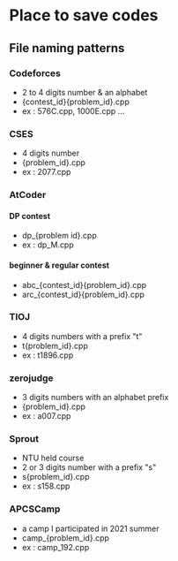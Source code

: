 # Place to save codes
## File naming patterns

### Codeforces
- 2 to 4 digits number & an alphabet
- {contest_id}{problem_id}.cpp
- ex : 576C.cpp, 1000E.cpp ...

### CSES
- 4 digits number
- {problem_id}.cpp
- ex : 2077.cpp

### AtCoder
#### DP contest
- dp_{problem id}.cpp
- ex : dp_M.cpp
#### beginner & regular contest
- abc_{contest_id}{problem_id}.cpp
- arc_{contest_id}{problem_id}.cpp

### TIOJ
- 4 digits numbers with a prefix "t"
- t{problem_id}.cpp
- ex : t1896.cpp

### zerojudge
- 3 digits numbers with an alphabet prefix
- {problem_id}.cpp
- ex : a007.cpp

### Sprout
- NTU held course
- 2 or 3 digits number with a prefix "s"
- s{problem_id}.cpp
- ex : s158.cpp

### APCSCamp
- a camp I participated in 2021 summer
- camp_{problem_id}.cpp
- ex : camp_192.cpp



